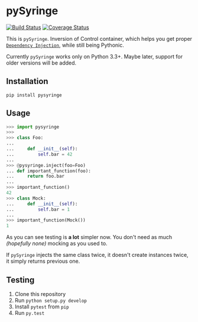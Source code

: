 # pySyringe

[![Build Status](https://travis-ci.org/MichalPodeszwa/pySyringe.svg)](https://travis-ci.org/MichalPodeszwa/pySyringe)
[![Coverage Status](https://coveralls.io/repos/MichalPodeszwa/pySyringe/badge.svg?branch=master&service=github)](https://coveralls.io/github/MichalPodeszwa/pySyringe?branch=master)

This is `pySyringe`. Inversion of Control container, which helps you get proper [`Dependency Injection`](https://en.wikipedia.org/wiki/Dependency_injection), while still being Pythonic.

Currently `pySyringe` works only on Python 3.3+. Maybe later, support for older versions will be added.

## Installation

    pip install pysyringe

## Usage

```python
>>> import pysyringe
>>>
>>> class Foo:
...
...     def __init__(self):
...         self.bar = 42
...
>>> @pysyringe.inject(foo=Foo)
... def important_function(foo):
...     return foo.bar
...
>>> important_function()
42
>>> class Mock:
...     def __init__(self):
...         self.bar = 1
...
>>> important_function(Mock())
1
```

As you can see testing is **a lot** simpler now. You don't need as much _(hopefully none)_ mocking as you used to.

If `pySyringe` injects the same class twice, it doesn't create instances twice, it simply returns previous one.

## Testing

1. Clone this repository
2. Run `python setup.py develop`
3. Install `pytest` from `pip`
4. Run `py.test`
